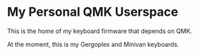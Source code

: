 # My Personal QMK Userspace

This is the home of my keyboard firmware that depends on QMK.

At the moment, this is my Gergoplex and Minivan keyboards.
